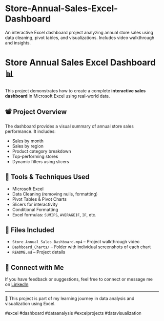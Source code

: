 # Store-Annual-Sales-Excel-Dashboard
An interactive Excel dashboard project analyzing annual store sales using data cleaning, pivot tables, and visualizations. Includes video walkthrough and insights.
# Store Annual Sales Excel Dashboard 📊

This project demonstrates how to create a complete **interactive sales dashboard** in Microsoft Excel using real-world data.

## 📽️ Project Overview
The dashboard provides a visual summary of annual store sales performance. It includes:
- Sales by month
- Sales by region
- Product category breakdown
- Top-performing stores
- Dynamic filters using slicers

## 🔧 Tools & Techniques Used
- Microsoft Excel
- Data Cleaning (removing nulls, formatting)
- Pivot Tables & Pivot Charts
- Slicers for interactivity
- Conditional Formatting
- Excel formulas: `SUMIFS`, `AVERAGEIF`, `IF`, etc.


## 📁 Files Included
- `Store_Annual_Sales_Dashboard.mp4` – Project walkthrough video
- `Dashboard_Charts/` – Folder with individual screenshots of each chart
- `README.md` – Project details

## 🔗 Connect with Me
If you have feedback or suggestions, feel free to connect or message me on [LinkedIn](https://www.linkedin.com/in/hayan-kabeer-mian-091610347/)

---

📌 This project is part of my learning journey in data analysis and visualization using Excel.

#excel #dashboard #dataanalysis #excelprojects #datavisualization

